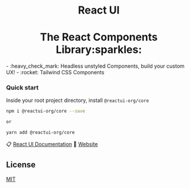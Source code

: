 <b><h1 align="center">React UI</h1></b>

<h1 align="center">The React Components Library:sparkles:</h1>
- :heavy_check_mark: Headless unstyled Components, build your custom UX! 
- :rocket: Tailwind CSS Components


### Quick start

Inside your root project directory, install `@reactui-org/core`

```sh
npm i @reactui-org/core --save

or

yarn add @reactui-org/core
```

:clipboard: [React UI Documentation](https://github.com/OSCA-Kampala-Chapter/react-ui/tree/main/reactui-docs)
:office: [Website](https://github.com/OSCA-Kampala-Chapter/react-ui/tree/main/website) 

## License

[MIT](https://github.com/OSCA-Kampala-Chapter/react-ui/blob/main/LICENSE)
